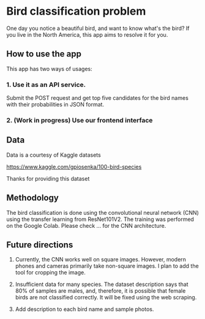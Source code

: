 # Bird classification problem

One day you notice a beautiful bird, and want to know what's the bird?
If you live in the North America, this app aims to resolve it for you.

## How to use the app
This app has two ways of usages:
### 1. Use it as an API service.
Submit the POST request and get top five candidates for the bird names with their probabilities in JSON format.
### 2. (Work in progress) Use our frontend interface

## Data
Data is a courtesy of Kaggle datasets

https://www.kaggle.com/gpiosenka/100-bird-species

Thanks for providing this dataset

## Methodology
The bird classification is done using the convolutional
neural network (CNN) using the transfer learning from ResNet101V2.
The training was performed on the Google Colab.
Please check ... for the CNN architecture.

## Future directions
1. Currently, the CNN works well on square images. However, modern phones
and cameras primarily take non-square images. I plan to add the tool for cropping
the image.

2. Insufficient data for many species. The dataset description says that 80% of samples
are males, and, therefore, it is possible that female birds are not classified correctly.
It will be fixed using the web scraping.

3. Add description to each bird name and sample photos.